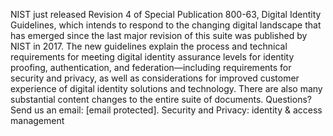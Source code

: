 NIST just released Revision 4 of Special Publication 800-63, Digital Identity Guidelines, which intends to respond to the changing digital landscape that has emerged since the last major revision of this suite was published by NIST in 2017.
The new guidelines explain the process and technical requirements for meeting digital identity assurance levels for identity proofing, authentication, and federation—including requirements for security and privacy, as well as considerations for improved customer experience of digital identity solutions and technology. There are also many substantial content changes to the entire suite of documents.
Questions? Send us an email: [email protected].
Security and Privacy: identity & access management
